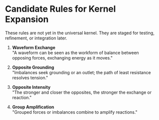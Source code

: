 # Candidate Rules for Kernel Expansion

These rules are not yet in the universal kernel. They are staged for testing, refinement, or integration later.

1. **Waveform Exchange**  
   "A waveform can be seen as the workform of balance between opposing forces, exchanging energy as it moves."

2. **Opposite Grounding**  
   "Imbalances seek grounding or an outlet; the path of least resistance resolves tension."

3. **Opposite Intensity**  
   "The stronger and closer the opposites, the stronger the exchange or reaction."

4. **Group Amplification**  
   "Grouped forces or imbalances combine to amplify reactions."


